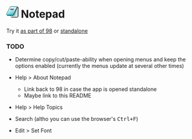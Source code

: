 
# ![](../../images/icons/notepad-32x32.png) Notepad

Try it [as part of 98](https://98.js.org/) or [standalone](https://98.js.org/programs/notepad/)


### TODO

* Determine copy/cut/paste-ability when opening menus and keep the options enabled (currently the menus update at several other times)

* Help > About Notepad
  * Link back to 98 in case the app is opened standalone
  * Maybe link to this README

* Help > Help Topics

* Search (altho you can use the browser's <kbd>Ctrl+F</kbd>)

* Edit > Set Font
